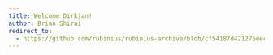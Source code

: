 ```yaml
---
title: Welcome Dirkjan!
author: Brian Shirai
redirect_to:
  - https://github.com/rubinius/rubinius-archive/blob/cf54187d421275eec7d2db0abd5d4c059755b577/_posts/2013-03-13-welcome-dirkjan.markdown
---
```

